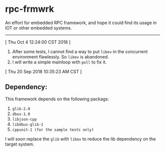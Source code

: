 # rpc-frmwrk
An effort for embedded RPC framework, and hope it could find its usage in IOT or other embedded systems.

---
[ Thu Oct  4 12:24:00 CST 2018 ]   
1. After some tests, I cannot find a way to put `libev` in the concurrent environment flawlessly.
So `libev` is abandoned.   
2. I will write a simple mainloop with `poll` to fix it.   

[ Thu 20 Sep 2018 10:35:23 AM CST ]

## Dependency:  
This framework depends on the following packags:  
1. `glib-2.0`  
2. `dbus-1.0`  
3. `libjson-cpp`  
4. `libdbus-glib-1`  
5. `cppunit-1 (for the sample tests only)`
  
I will soon replace the `glib` with `libev` to reduce the lib dependency on the target system.
